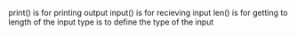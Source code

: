 print() is for printing output
input() is for recieving input
len() is for getting to length of the input
type is to define the type of the input